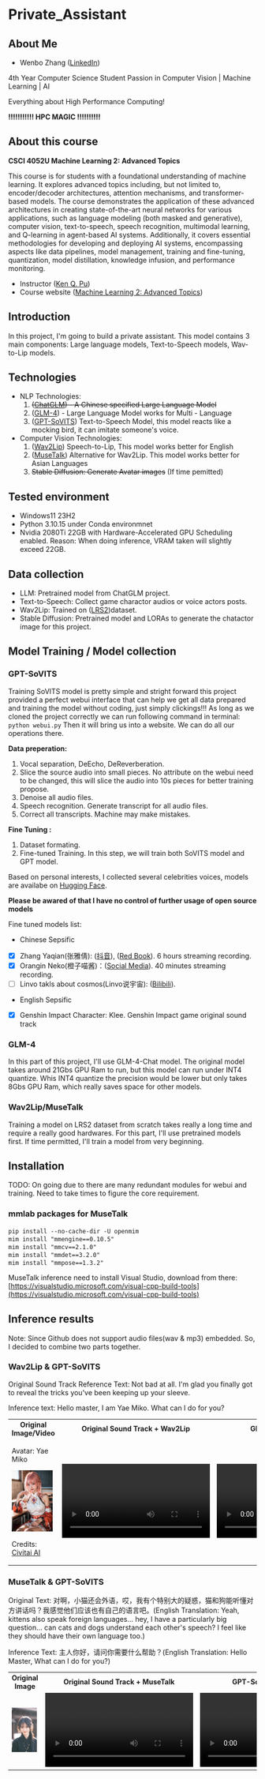 # Private_Assistant

## About Me

* Wenbo Zhang ([LinkedIn](https://www.linkedin.com/in/wenbo-zhang-falana/))

4th Year Computer Science Student Passion in Computer Vision | Machine Learning | AI

Everything about High Performance Computing!

**!!!!!!!!!!!  HPC MAGIC  !!!!!!!!!!**

## About this course

**CSCI 4052U Machine Learning 2: Advanced Topics**

This course is for students with a foundational understanding of machine learning. It explores advanced topics including, but not limited to, encoder/decoder architectures, attention mechanisms, and transformer-based models. The course demonstrates the application of these advanced architectures in creating state-of-the-art neural networks for various applications, such as language modeling (both masked and generative), computer vision, text-to-speech, speech recognition, multimodal learning, and Q-learning in agent-based AI systems. Additionally, it covers essential methodologies for developing and deploying AI systems, encompassing aspects like data pipelines,
model management, training and fine-tuning, quantization, model distillation, knowledge infusion,
and performance monitoring.

* Instructor ([Ken Q. Pu](https://kenpu.ca/))
* Course website ([Machine Learning 2: Advanced Topics](https://csci4052u.science.ontariotechu.ca/))

## Introduction

In this project, I'm going to build a private assistant. This model contains 3 main components: Large language models, Text-to-Speech models, Wav-to-Lip models.

## Technologies

* NLP Technologies:
  1. ~~([ChatGLM](https://github.com/THUDM/ChatGLM-6B/blob/main/README_en.md))  - A Chinese specified Large Language Model~~
  2. ([GLM-4](https://github.com/THUDM/GLM-4/blob/main/README_en.md)) - Large Language Model works for Multi - Language
  3. ([GPT-SoVITS](https://github.com/RVC-Boss/GPT-SoVITS?tab=readme-ov-file)) Text-to-Speech Model, this model reacts like a mocking bird, it can imitate someone's voice.
* Computer Vision Technologies:
  1. ([Wav2Lip](https://github.com/Rudrabha/Wav2Lip)) Speech-to-Lip, This model works better for English
  2. ([MuseTalk](https://github.com/TMElyralab/MuseTalk?tab=readme-ov-file)) Alternative for Wav2Lip. This model works better for Asian Languages
  3. ~~Stable Diffusion: Generate Avatar images~~ (If time pemitted)

## Tested environment

* Windows11 23H2
* Python 3.10.15 under Conda environmnet
* Nvidia 2080Ti 22GB with Hardware-Accelerated GPU Scheduling enabled. Reason: When doing inference, VRAM taken will slightly exceed 22GB.

## Data collection

* LLM: Pretrained model from ChatGLM project.
* Text-to-Speech: Collect game charactor audios or voice actors posts.
* Wav2Lip: Trained on ([LRS2](https://www.robots.ox.ac.uk/~vgg/data/lip_reading/lrs2.html))dataset.
* Stable Diffusion: Pretrained model and LORAs to generate the chatactor image for this project.

## Model Training / Model collection

### GPT-SoVITS

Training SoVITS model is pretty simple and stright forward this project provided a perfect webui interface that can help we get all data prepared and training the model without coding, just simply clickings!!! As long as we cloned the project correctly we can run following command in terminal: `python webui.py`  Then it will bring us into a website. We can do all our operations there.

**Data preperation:**

1. Vocal separation, DeEcho, DeReverberation.
2. Slice the source audio into small pieces. No attribute on the webui need to be changed, this will slice the audio into 10s pieces for better training propose.
3. Denoise all audio files.
4. Speech recognition. Generate transcript for all audio files.
5. Correct all transcripts. Machine may make mistakes.

**Fine Tuning :**

1. Dataset formating.
2. Fine-tuned Training. In this step, we will train both SoVITS model and GPT model.

Based on personal interests, I collected several celebrities voices, models are availabe on [Hugging Face](https://huggingface.co/Falanan/Private_Assistant_Models).

**Please be awared of that I have no control of further usage of open source models**

Fine tuned models list:

* Chinese Sepsific

* [X]  Zhang Yaqian(张雅倩): ([抖音](https://v.douyin.com/ikvoFcd7/)), ([Red Book](https://www.xiaohongshu.com/user/profile/5ab2338b4eacab7968ac3330?xhsshare=CopyLink&appuid=61b25feb000000001000632f&apptime=1727475569)). 6 hours streaming recording.
* [X]  Orangin Neko(橙子喵酱)：([Social Media](https://linktr.ee/chengzimiaoj)). 40 minutes streaming recording.
* [ ]  Linvo takls about cosmos(Linvo说宇宙): ([Bilibili](https://space.bilibili.com/357515451?spm_id_from=333.337.0.0)).

* English Sepsific

* [X]  Genshin Impact Character: Klee.    Genshin Impact game original sound track

### GLM-4

In this part of this project, I'll use GLM-4-Chat model. The original model takes around 21Gbs GPU Ram to run, but this model can run under INT4 quantize. Whis INT4 quantize the precision would be lower but only takes 8Gbs GPU Ram, which really saves space for other models.

### Wav2Lip/MuseTalk

Training a model on LRS2 dataset from scratch takes really a long time and require a really good hardwares. For this part, I'll use pretrained models first. If time permitted, I'll train a model from very beginning.

## Installation

TODO: On going due to there are many redundant modules for webui and training. Need to take times to figure the core requirement.

### mmlab packages for MuseTalk
```
pip install --no-cache-dir -U openmim 
mim install "mmengine==0.10.5"
mim install "mmcv==2.1.0" 
mim install "mmdet==3.2.0" 
mim install "mmpose==1.3.2" 
```

MuseTalk inference need to install Visual Studio, download from there: [https://visualstudio.microsoft.com/visual-cpp-build-tools](https://visualstudio.microsoft.com/visual-cpp-build-tools)

## Inference results

Note: Since Github does not support audio files(wav & mp3) embedded. So, I decided to combine two parts together.

### Wav2Lip & GPT-SoVITS
Original Sound Track Reference Text: Not bad at all. I'm glad you finally got to reveal the tricks you've been keeping up your sleeve.

Inference text: Hello master, I am Yae Miko. What can I do for you?
<table class="center">
  <tr style="font-weight: bolder;text-align:center;">
        <td width="33%">Original Image/Video</td>
        <td width="33%">Original Sound Track + Wav2Lip</td>
        <td width="33%">GPT-SoVITS + Wav2Lip</td>
  </tr>
  <tr>
    <td>
    <p>Avatar: Yae Miko</p>
      <img src=Inference_results\Originals\Yae_Miko_Avatar.png width="95%">
      <p>Credits: <a href="https://civitai.com/images/1105384">Civitai AI</a></p>
    </td>
    <td>
      <video src=https://github.com/user-attachments/assets/af5f4770-744f-4f48-8ed5-6a6cb881a47b controls preload></video>
    </td>
    <td >
      <video src=https://github.com/user-attachments/assets/7cc6fd65-0f46-47c8-aa5d-31c559f78019 controls preload></video>   
    </td>
  </tr>
</table >

### MuseTalk & GPT-SoVITS
Original Text: 对啊，小猫还会外语，哎，我有个特别大的疑惑，猫和狗能听懂对方讲话吗？我感觉他们应该也有自己的语言吧。(English Translation: Yeah, kittens also speak foreign languages... hey, I have a particularly big question... can cats and dogs understand each other's speech? I feel like they should have their own language too.)

Inference Text: 主人你好，请问你需要什么帮助？(English Translation: Hello Master, What can I do for you?)

<table>
  <tr style="font-weight: bolder;text-align:center;">
        <td width="33%">Original Image</td>
        <td width="33%">Original Sound Track + MuseTalk</td>
        <td width="33%">GPT-SoVITS + MuseTalk</td>
  </tr>
  <tr>
    <td>
      <img src=Inference_results\Originals\Yaqian_original_image.jpg  width="95%">
    </td>
    <td >
      <video src=0 controls preload></video>
    </td>
    <td >
      <video src=0 controls preload></video>
    </td>
  </tr>
</table >
